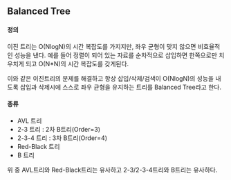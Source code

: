 ## Balanced Tree

#### 정의

이진 트리는 O(NlogN)의 시간 복잡도를 가지지만, 좌우 균형이 맞지 않으면 비효율적인 성능을 낸다. 예를 들어 정렬이 되어 있는 자료를 순차적으로 삽입하면 한쪽으로만 치우치게 되고 O(N*N)의 시간 복잡도를 갖게된다.

이와 같은 이진트리의 문제를 해결하고 항상 삽입/삭제/검색이 O(NlogN)의 성능을 내도록 삽입과 삭제시에 스스로 좌우 균형을 유지하는 트리를 Balanced Tree라고 한다.



#### 종류

- AVL 트리
- 2-3 트리 : 2차 B트리(Order=3)
- 2-3-4 트리 : 3차 B트리(Order=4)
- Red-Black 트리
- B 트리

위 중 AVL트리와 Red-Black트리는 유사하고 2-3/2-3-4트리와 B트리는 유사하다.



